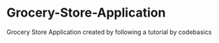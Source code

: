 # Grocery-Store-Application
Grocery  Store Application created by following a tutorial by codebasics
